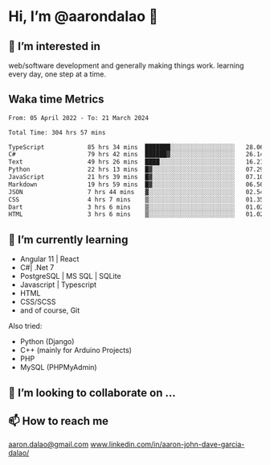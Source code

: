 # __Hi, I’m @aarondalao__ 👋 
## 👀 I’m interested in 
web/software development and generally making things work.
learning every day, one step at a time. 

## Waka time Metrics
<!--START_SECTION:waka-->

```txt
From: 05 April 2022 - To: 21 March 2024

Total Time: 304 hrs 57 mins

TypeScript            85 hrs 34 mins  ███████░░░░░░░░░░░░░░░░░░   28.06 %
C#                    79 hrs 42 mins  ██████▓░░░░░░░░░░░░░░░░░░   26.14 %
Text                  49 hrs 26 mins  ████░░░░░░░░░░░░░░░░░░░░░   16.21 %
Python                22 hrs 13 mins  █▓░░░░░░░░░░░░░░░░░░░░░░░   07.29 %
JavaScript            21 hrs 39 mins  █▓░░░░░░░░░░░░░░░░░░░░░░░   07.10 %
Markdown              19 hrs 59 mins  █▓░░░░░░░░░░░░░░░░░░░░░░░   06.56 %
JSON                  7 hrs 44 mins   ▓░░░░░░░░░░░░░░░░░░░░░░░░   02.54 %
CSS                   4 hrs 7 mins    ▒░░░░░░░░░░░░░░░░░░░░░░░░   01.35 %
Dart                  3 hrs 6 mins    ▒░░░░░░░░░░░░░░░░░░░░░░░░   01.02 %
HTML                  3 hrs 6 mins    ▒░░░░░░░░░░░░░░░░░░░░░░░░   01.02 %
```

<!--END_SECTION:waka-->

## 🌱 I’m currently learning 

- Angular 11 | React 
- C#| .Net 7
- PostgreSQL | MS SQL | SQLite
- Javascript | Typescript
- HTML 
- CSS/SCSS
- and of course, Git 


Also tried:
- Python (Django)
- C++ (mainly for Arduino Projects)
- PHP
- MySQL (PHPMyAdmin)


## 💞️ I’m looking to collaborate on ...

## 📫 How to reach me 
aaron.dalao@gmail.com
www.linkedin.com/in/aaron-john-dave-garcia-dalao/

<!---
aarondalao/aarondalao is a ✨ special ✨ repository because its `README.md` (this file) appears on your GitHub profile.
You can click the Preview link to take a look at your changes.
--->
